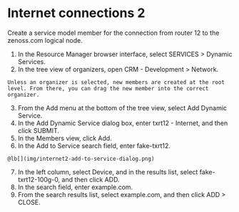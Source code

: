 # Internet connections 2

Create a service model member for the connection from router 12 to the
zenoss.com logical node.

1.   In the Resource Manager browser interface, select SERVICES  &gt;
    Dynamic Services.
2.   In the tree view of organizers, open CRM - Development  &gt;
    Network.

    Unless an organizer is selected, new members are created at the root
    level. From there, you can drag the new member into the correct
    organizer.

3.   From the Add menu at the bottom of the tree view, select Add
    Dynamic Service.
4.   In the Add Dynamic Service dialog box, enter txrt12 - Internet, and
    then click SUBMIT.
5.   In the Members view, click Add.
6.   In the Add to Service search field, enter fake-txrt12.

    @lb[](img/internet2-add-to-service-dialog.png)

7.   In the left column, select Device, and in the results list, select
    fake-txrt12-100g-0, and then click ADD.
8.   In the search field, enter example.com.
9.   From the search results list, select example.com, and then click
    ADD  &gt; CLOSE.


